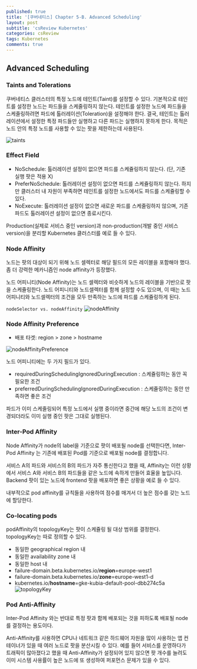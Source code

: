 ```yaml
---
published: true
title: '[쿠버네티스] Chapter 5-B. Advanced Scheduling'
layout: post
subtitle: 'csReview Kubernetes'
categories: csReview
tags: Kubernetes
comments: true
---
```


## Advanced Scheduling

### Taints and Tolerations
쿠버네티스 클러스터의 특정 노드에 테인트(Taint)를 설정할 수 있다. 기본적으로 테인트를 설정한 노드는 파드들을 스케줄링하지 않는다. 테인트를 설정한 노드에 파드들을 스케줄링하려면 파드에 톨러레이션(Toleration)을 설정해야 한다. 결국, 테인트는 톨러레이션에서 설정한 특정 파드들만 실행하고 다른 파드는 실행하지 못하게 한다. 목적은 노드 안의 특정 노드를 사용할 수 있는 팟을 제한하는데 사용된다.

![taints](https://sundongkim-dev.github.io/assets/img/kubernetes/taints.png)

### Effect Field
- NoSchedule: 톨러레이션 설정이 없으면 파드를 스케쥴링하지 않는다. (단, 기존 실행 팟은 적용 X)
- PreferNoSchedule: 톨러레이션 설정이 없으면 파드를 스케쥴링하지 않는다. 하지만 클러스터 내 자원이 부족하면 테인트를 설정한 노드에서도 파드를 스케쥴링할 수 있다.
- NoExecute: 톨러레이션 설정이 없으면 새로운 파드를 스케줄링하지 않으며, 기존 파드도 톨러레이션 설정이 없으면 종료시킨다.

Production(실제로 서비스 중인 version)과 non-production(개발 중인 서비스 version)을 분리할 Kubernetes 클러스터를 예로 들 수 있다.

### Node Affinity
노드는 팟의 대상이 되기 위해 노드 셀렉터로 해당 필드의 모든 레이블을 포함해야 했다. 좀 더 강력한 메카니즘인 node affinity가 등장했다.

노드 어피니티(Node Affinity)는 노드 셀렉터와 비슷하게 노드의 레이블을 기반으로 팟을 스케쥴링한다. 노드 어피니티와 노드셀렉터를 함께 설정할 수도 있으며, 이 때는 노드 어피니티와 노드셀렉터의 조건을 모두 만족하는 노드에 파드를 스케쥴링하게 된다.

`nodeSelector vs. nodeAffinity`
![nodeAffinity](https://sundongkim-dev.github.io/assets/img/kubernetes/nodeAffinity.png)

### Node Affinity Preference
- 배포 타겟: region > zone > hostname

![nodeAffinityPreference](https://sundongkim-dev.github.io/assets/img/kubernetes/nodeAffinityPreference.png)

노드 어피니티에는 두 가지 필드가 있다.
- requiredDuringSchedulingIgnoredDuringExecution : 스케쥴링하는 동안 꼭 필요한 조건
- preferredDuringSchedulingIgnoredDuringExecution : 스케쥴링하는 동안 만족하면 좋은 조건

파드가 이미 스케줄링되어 특정 노드에서 실행 중이라면 중간에 해당 노드의 조건이 변경되더라도 이미 실행 중인 팟은 그대로 실행된다.

### Inter-Pod Affinity
Node Affinity가 node의 label을 기준으로 팟이 배포될 node를 선택한다면, Inter-Pod Affinity 는 기존에 배포된 Pod를 기준으로 배포될 node를 결정합니다.

서비스 A의 파드와 서비스의 B의 파드가 자주 통신한다고 했을 때, Affinity는 이런 상황에서 서비스 A와 서비스 B의 파드들을 같은 노드에 속하게 만들어 효율을 높입니다. Backend 팟이 있는 노드에 frontend 팟을 배포하면 좋은 상황을 예로 들 수 있다.

내부적으로 pod affinity를 규칙들을 사용하여 점수를 매겨서 더 높은 점수를 갖는 노드에 할당한다.

### Co-locating pods
podAffinity의 topologyKey는 팟이 스케쥴링 될 대상 범위를 결정한다. topologyKey는 따로 정의할 수 있다.
- 동일한 geographical region 내
- 동일한 availability zone 내
- 동일한 host 내
- failure-domain.beta.kubernetes.io/**region**=europe-west1
- failure-domain.beta.kubernetes.io/**zone**=europe-west1-d
- kubernetes.io/**hostname**=gke-kubia-default-pool-dbb274c5a
![topologyKey](https://sundongkim-dev.github.io/assets/img/kubernetes/topologyKey.png)

### Pod Anti-Affinity
Inter-Pod Affinity 와는 반대로 특정 팟과 함께 배포되는 것을 피하도록 배포될 node를 결정하는 용도이다.

Anti-Affinity를 사용하면 CPU나 네트워크 같은 하드웨어 자원을 많이 사용하는 앱 컨테이너가 있을 때 여러 노드로 팟을 분산시킬 수 있다. 예를 들어 서비스를 운영하다가 트래픽이 많아졌다고 했을 때 Anti-Affinity가 설정되어 있지 않으면 팟 개수를 늘려도 이미 시스템 사용률이 높은 노드에 또 생성하여 퍼포먼스 문제가 있을 수 있다.
